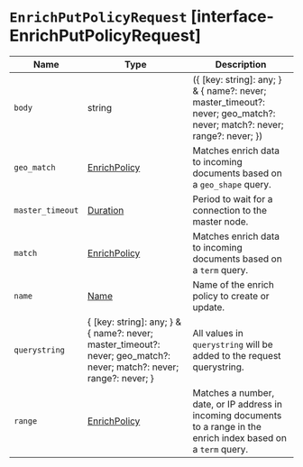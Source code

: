 # `EnrichPutPolicyRequest` [interface-EnrichPutPolicyRequest]

| Name | Type | Description |
| - | - | - |
| `body` | string | ({ [key: string]: any; } & { name?: never; master_timeout?: never; geo_match?: never; match?: never; range?: never; }) | All values in `body` will be added to the request body. |
| `geo_match` | [EnrichPolicy](./EnrichPolicy.md) | Matches enrich data to incoming documents based on a `geo_shape` query. |
| `master_timeout` | [Duration](./Duration.md) | Period to wait for a connection to the master node. |
| `match` | [EnrichPolicy](./EnrichPolicy.md) | Matches enrich data to incoming documents based on a `term` query. |
| `name` | [Name](./Name.md) | Name of the enrich policy to create or update. |
| `querystring` | { [key: string]: any; } & { name?: never; master_timeout?: never; geo_match?: never; match?: never; range?: never; } | All values in `querystring` will be added to the request querystring. |
| `range` | [EnrichPolicy](./EnrichPolicy.md) | Matches a number, date, or IP address in incoming documents to a range in the enrich index based on a `term` query. |
